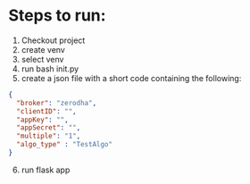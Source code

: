 # Steps to run:

1. Checkout project
2. create venv
3. select venv
4. run bash init.py
5. create a json file with a short code containing the following:

```json
{
  "broker": "zerodha",
  "clientID": "",
  "appKey": "",
  "appSecret": "",
  "multiple": "1",
  "algo_type" : "TestAlgo"
}
```

6. run flask app

